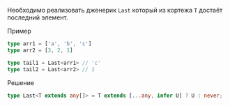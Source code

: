 Необходимо реализовать дженерик `Last` который из кортежа `T` достаёт последний элемент.

Пример

```ts
type arr1 = ['a', 'b', 'c']
type arr2 = [3, 2, 1]

type tail1 = Last<arr1> // 'c'
type tail2 = Last<arr2> // 1
```

Решение

```ts
type Last<T extends any[]> = T extends [...any, infer U] ? U : never;
```
